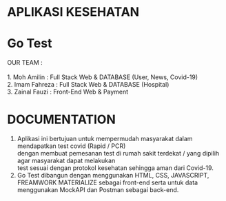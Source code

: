 # APLIKASI KESEHATAN 
# Go Test

OUR TEAM :
<br> <br>
    1. Moh Amilin       : Full Stack Web & DATABASE (User, News, Covid-19) <br>
    2. Imam Fahreza     : Full Stack Web & DATABASE (Hospital)<br>
    3. Zainal Fauzi     : Front-End Web & Payment


# DOCUMENTATION
1. Aplikasi ini bertujuan untuk mempermudah masyarakat dalam mendapatkan test covid (Rapid / PCR) <br>
    dengan membuat pemesanan test di rumah sakit terdekat / yang dipilih agar masyarakat dapat melakukan <br>
    test sesuai dengan protokol kesehatan sehingga aman dari Covid-19.
2. Go Test dibangun dengan menggunakan HTML, CSS, JAVASCRIPT, FREAMWORK MATERIALIZE sebagai front-end
    serta untuk data menggunakan MockAPI dan Postman sebagai back-end.
